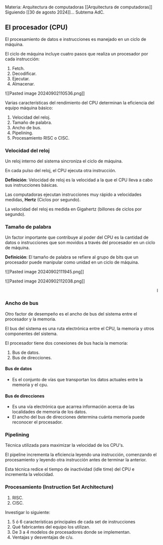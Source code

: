 Materia: Arquitectura de computadoras [[Arquitectura de computadoras]]
Siguiendo [[30 de agosto 2024]]... 
Subtema AdC.

## El procesador (CPU)
El procesamiento de datos e instrucciones es manejado en un ciclo de máquina.

El ciclo de máquina incluye cuatro pasos que realiza un procesador por cada instrucción:
1. Fetch.
2. Decodificar.
3. Ejecutar.
4. Almacenar.

![[Pasted image 20240902110536.png]]

Varias características del rendimiento del CPU determinan la eficiencia del equipo máquina básico:
1. Velocidad del reloj.
2. Tamaño de palabra.
3. Ancho de bus.
4. Pipelining.
5. Procesamiento RISC o CISC.

### Velocidad del reloj
Un reloj interno del sistema sincroniza el ciclo de máquina.

En cada pulso del reloj, el CPU ejecuta otra instrucción.

**Definición**: Velocidad de reloj es la velocidad a la que el CPU lleva a cabo sus instrucciones básicas.

Las computadoras ejecutan instrucciones muy rápido a velocidades medidas, **Hertz** (Ciclos por segundo).

La velocidad del reloj es medida en Gigahertz (billones de ciclos por segundo).

### Tamaño de palabra
Un factor importante que contribuye al poder del CPU es la cantidad de datos o instrucciones que son movidos a través del procesador en un ciclo de máquina.

**Definición**: El tamaño de palabra se refiere al grupo de bits que un procesador puede manipular como unidad en un ciclo de máquina.

![[Pasted image 20240902111945.png]]

![[Pasted image 20240902112038.png]]

<marquee > I use Arch BTW </marquee>
### Ancho de bus
Otro factor de desempeño es el ancho de bus del sistema entre el procesador y la memoria.

El bus del sistema es una ruta electrónica entre el CPU, la memoria y otros componentes del sistema.

El procesador tiene dos conexiones de bus hacia la memoria:
1. Bus de datos.
2. Bus de direcciones.

#### Bus de datos
- Es el conjunto de vías que transportan los datos actuales entre la memoria y el cpu.

#### Bus de direcciones
- Es una vía electrónica que acarrea información acerca de las localidades de memoria de los datos.
- El ancho del bus de direcciones determina cuánta memoria puede reconocer el procesador.
### Pipelining
Técnica utilizada para maximizar la velocidad de los CPU's.

El pipeline incrementa la eficiencia leyendo una instrucción, comenzando el procesamiento y leyendo otra instrucción antes de terminar la anterior.

Esta técnica redice el tiempo de inactividad (idle time) del CPU e incrementa la velocidad.

### Procesamiento (Instruction Set Architecture)
1. RISC.
2. CISC.

Investigar lo siguiente:
1. 5 ó 6 características principales de cada set de instrucciones
2. Qué fabricantes del equipo los utilizan.
3. De 3 a 4 modelos de procesadores donde se implementan.
4. Ventajas y desventajas de c/u.